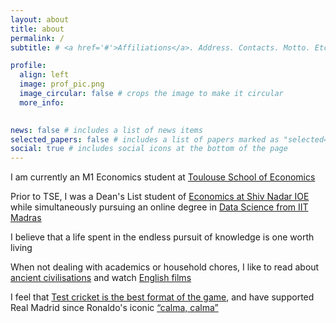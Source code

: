```yaml
---
layout: about
title: about
permalink: /
subtitle: # <a href='#'>Affiliations</a>. Address. Contacts. Motto. Etc.

profile:
  align: left
  image: prof_pic.png
  image_circular: false # crops the image to make it circular
  more_info: 
  

news: false # includes a list of news items
selected_papers: false # includes a list of papers marked as "selected={true}"
social: true # includes social icons at the bottom of the page
---
```


I am currently an M1 Economics student at [Toulouse School of Economics](https://www.tse-fr.eu/)

Prior to TSE, I was a Dean's List student of [Economics at Shiv Nadar IOE](https://snu.edu.in/schools/school-of-humanities-and-social-sciences/departments/department-of-economics/) while simultaneously pursuing an online degree in [Data Science from IIT Madras](https://study.iitm.ac.in/ds/)

I believe that a life spent in the endless pursuit of knowledge is one worth living

When not dealing with academics or household chores, I like to read about [ancient civilisations](https://www.forbes.com/sites/conormurray/2023/09/18/how-often-do-men-think-about-the-roman-empire-a-lot-according-to-new-tiktok-trend/) and watch [English films](https://www.youtube.com/watch?v=YbBiXPVKuTA)

I feel that [Test cricket is the best format of the game](https://www.espncricinfo.com/series/australia-tour-of-india-2000-01-61425/india-vs-australia-2nd-test-63920/full-scorecard), and have supported Real Madrid since Ronaldo's iconic [“calma, calma”](https://www.reddit.com/r/realmadrid/comments/cz2q6o/the_highlight_of_the_year_2012_calma_calma/)

